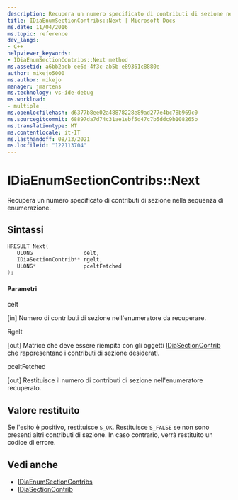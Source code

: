 ```yaml
---
description: Recupera un numero specificato di contributi di sezione nella sequenza di enumerazione.
title: IDiaEnumSectionContribs::Next | Microsoft Docs
ms.date: 11/04/2016
ms.topic: reference
dev_langs:
- C++
helpviewer_keywords:
- IDiaEnumSectionContribs::Next method
ms.assetid: a6bb2adb-ee6d-4f3c-ab5b-e89361c8880e
author: mikejo5000
ms.author: mikejo
manager: jmartens
ms.technology: vs-ide-debug
ms.workload:
- multiple
ms.openlocfilehash: d6377b8ee02a48878228e89ad277e4bc78b969c0
ms.sourcegitcommit: 68897da7d74c31ae1ebf5d47c7b5ddc9b108265b
ms.translationtype: MT
ms.contentlocale: it-IT
ms.lasthandoff: 08/13/2021
ms.locfileid: "122113704"
---
```

# <a name="idiaenumsectioncontribsnext"></a>IDiaEnumSectionContribs::Next
Recupera un numero specificato di contributi di sezione nella sequenza di enumerazione.

## <a name="syntax"></a>Sintassi

```C++
HRESULT Next( 
   ULONG                celt,
   IDiaSectionContrib** rgelt,
   ULONG*               pceltFetched
);
```

#### <a name="parameters"></a>Parametri
 celt

[in] Numero di contributi di sezione nell'enumeratore da recuperare.

 Rgelt

[out] Matrice che deve essere riempita con gli oggetti [IDiaSectionContrib](../../debugger/debug-interface-access/idiasectioncontrib.md) che rappresentano i contributi di sezione desiderati.

 pceltFetched

[out] Restituisce il numero di contributi di sezione nell'enumeratore recuperato.

## <a name="return-value"></a>Valore restituito
 Se l'esito è positivo, restituisce `S_OK`. Restituisce `S_FALSE` se non sono presenti altri contributi di sezione. In caso contrario, verrà restituito un codice di errore.

## <a name="see-also"></a>Vedi anche
- [IDiaEnumSectionContribs](../../debugger/debug-interface-access/idiaenumsectioncontribs.md)
- [IDiaSectionContrib](../../debugger/debug-interface-access/idiasectioncontrib.md)
